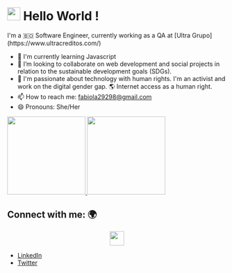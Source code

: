 <h1><img src="https://emojis.slackmojis.com/emojis/images/1531849430/4246/blob-sunglasses.gif?1531849430" width="30"/> Hello World ! </h1>
I'm a 🇧🇴 Software Engineer, currently working as a QA at [Ultra Grupo](https://www.ultracreditos.com/)

- 🌱 I'm currently learning Javascript
- 👯 I’m looking to collaborate on web development and social projects in relation to the sustainable development goals (SDGs).
- 💚 I'm passionate about technology with human rights. I'm an activist and work on the digital gender gap. 🌎 Internet access as a human right. 
- 📫 How to reach me: [fabiola29298@gmail.com](mailto:fabiola29298@gmail.com) 
- 😄 Pronouns: She/Her

<p align="left">
<a href="https://github.com/GuillaumeFalourd">
  <img height="180em" src="https://github-readme-stats.vercel.app/api/?username=fabiola29298&count_private=true&show_icons=true"/>
  <img height="180em" src="https://github-readme-stats.vercel.app/api/top-langs/?username=fabiola29298&layout=compact&langs_count=8"/>
</a>
</p>

<!-- Social icons section --> 
## Connect with me: 🌍
<p align = "center"><img align="center" src="https://github.com/rajput2107/rajput2107/blob/master/Assets/Handshake.gif" height="33px" /></p>  

 
- [LinkedIn](https://www.linkedin.com/in/fabiacarapi/) 
- [Twitter](https://twitter.com/fabi_dev) 
